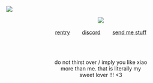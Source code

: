 ![](https://komarev.com/ghpvc/?username=deviqnt&color=BE7834&label=roses)
<p align="center">
<img src="https://file.garden/ZtttMuQF4zKolxd7/argenthill2"/>
</p>
<p align="center"
  
[rentry](https://rentry.co/xiaother)  　　[discord](https://discordid.netlify.app/?id=601029140149174272)  　　[send me stuff](https://deviqntask.straw.page/)

</p>
<br>
<br>
<p align="center">
do not thirst over / imply you like xiao
  <br>
  more than me. that is literally my
  <br>
 sweet lover !!! <3
</p>
